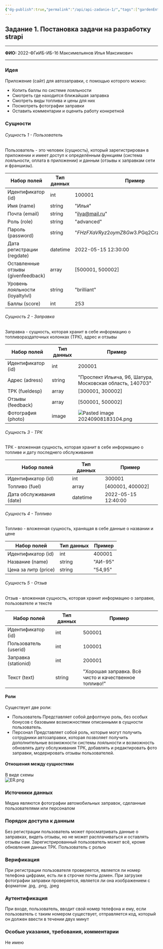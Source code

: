 ```yaml
---
{"dg-publish":true,"permalink":"/api/api-zadanie-1/","tags":["gardenEntry"]}
---
```



## Задание 1. Постановка задачи на разработку strapi

---

**ФИО:** 2022-ФГиИБ-ИБ-1б Максимельянов Илья Максимович

---
### Идея

Приложение (сайт) для автозаправки, с помощью которого можно:
- Копить баллы по системе лояльности
- Смотреть где находится ближайшая заправка
- Смотреть виды топлива и цены для них
- Посмотреть фотографии заправки
- Оставить комментарии и оценить работу конкретной 

### Сущности

###### Сущность 1 - Пользователь

Пользователь - это человек (сущность), который зарегистрирован в приложении и имеет доступ к определённым функциям (система лояльности, оплата в приложении) и данным (отзывы к заправкам сети и франшизы).

| Набор полей                        | Тип данных | Пример                                      |
| ---------------------------------- | ---------- | ------------------------------------------- |
| Идентификатор (id)                 | int        | 100001                                      |
| Имя (name)                         | string     | "Илья"                                      |
| Почта (email)                      | string     | "ilya@mail.ru"                              |
| Роль (role)                        | string     | "advanced"                                  |
| Пароль (password)                  | string     | "$FHzFXaVRyz2oymZ8Gw$3.PGq2CrzPTB+3BnsfX4l" |
| Дата регистрации (regdate)         | datetime   | 2022-05-15 12:30:00                         |
| Оставленные отзывы (givenfeedback) | array      | [500001, 500002]                            |
| Уровень лояльности (loyaltylvl)    | string     | "brilliant"                                 |
| Баллы (score)                      | int        | 253                                         |
###### Сущность 2 - Заправка

Заправка - сущность, которая хранит в себе информацию о топливораздаточных колонках (ТРК), адрес и отзывы

| Набор полей        | Тип данных | Пример                                                    |
| ------------------ | ---------- | --------------------------------------------------------- |
| Идентификатор (id) | int        | 200001                                                    |
| Адрес (adress)     | string     | "Проспект Ильича, 96, Шатура, Московская область, 140703" |
| ТРК (fueldesp)     | array      | [300001, 300002]                                          |
| Отзывы (feedback)  | array      | [500001, 500002]                                          |
| Фотография (photo) | image      | ![Pasted image 20240908183104.png](/img/user/media/Pasted%20image%2020240908183104.png)                      |
###### Сущность 3 - ТРК

ТРК - вложенная сущность, которая хранит в себе информацию о топливе и дату последнего обслуживания

| Набор полей              | Тип данных | Пример              |
| ------------------------ | ---------- | ------------------- |
| Идентификатор (id)       | int        | 300001              |
| Топливо (fuel)           | array      | [400001, 400002]    |
| Дата обслуживания (date) | datetime   | 2022-05-15 12:40:00 |
###### Сущность 4 - Топливо

Топливо - вложенная сущность, хранящая в себе данные о названии и цене

| Набор полей          | Тип данных | Пример  |
| -------------------- | ---------- | ------- |
| Идентификатор (id)   | int        | 400001  |
| Название (name)      | string     | "АИ-95" |
| Цена за литр (price) | string     | "54,95" |
###### Сущность 5 - Отзыв

Отзыв -  вложенная сущность, которая хранит информацию о заправке, пользователе и тексте

| Набор полей           | Тип данных | Пример                                                |
| --------------------- | ---------- | ----------------------------------------------------- |
| Идентификатор (id)    | int        | 500001                                                |
| Пользователь (userid) | int        | 100001                                                |
| Заправка (stationid)  | int        | 200001                                                |
| Текст (text)          | string     | "Хорошая заправка. Всё чисто и качественное топливо!" |
#### Роли

Существует две роли:
- Пользователь
Представляет собой дефолтную роль, без особых бонусов с базовыми возможностями описанными в сущности пользователь.
- Персонал
Представляет собой роль, которые могут получить сотрудники автозаправки, которая позволяет получить дополнительные возможности системы лояльности и возможность обновлять дату обслуживания ТРК, добавлять и редактировать фото заправки, модерировать отзывы пользователей.
#### Отношения между сущностями

В виде схемы  
![ER.png](/img/user/media/ER.png)

### Источники данных

Медиа являются фотографии автомобильных заправок, сделанные пользователями или персоналом

### Порядок доступа к данным

Без регистрации пользователь может просматривать данные о заправках, видеть отзывы, но не может расплачиваться и оставлять отзывы сам.
Зарегистрированный пользователь может всё, кроме обновления данных ТРК.
Пользователь с ролью 
### Верификация

При регистрации пользователя проверяется, является ли номер телефона цифрами, есть ли в строчке почты домен.
При загрузке фотографии заправки проверяется, является ли она изображением с форматом .jpg, .png, .jpeg
### Аутентификация

При входе, пользователь, вводит свой номер телефона и ему, если пользователь с таким номером существует, отправляется код, который он должен ввести в течении двух минут
### Особые указания, требования, комментарии
Не имею